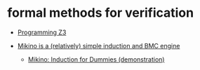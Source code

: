 # formal methods for verification
+ [Programming Z3](https://theory.stanford.edu/~nikolaj/programmingz3.html)

+ [Mikino is a (relatively) simple induction and BMC engine](https://github.com/AdrienChampion/mikino)
    + [Mikino: Induction for Dummies (demonstration)](https://hal.inria.fr/hal-03626850/document) 
